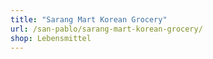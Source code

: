 ```yaml
---
title: "Sarang Mart Korean Grocery"
url: /san-pablo/sarang-mart-korean-grocery/
shop: Lebensmittel
---
```

